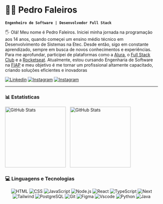 # 👨‍💻 Pedro Faleiros

**`Engenheiro de Software | Desenvolvedor Full Stack`**

🖐 Olá! Meu nome é Pedro Faleiros. Iniciei minha jornada na programação aos 14 anos, quando começei um ensino médio técnico em Desenvolvimento de Sistemas na Etec. Desde então, sigo em constante aprendizado, sempre em busca de novos conhecimentos e experiências. Para me aprofundar, participei de plataformas como a [Alura](https://www.alura.com.br), o [Full Stack Club](https://www.fullstackclub.com.br) e a [Rocketseat](https://www.rocketseat.com.br). Atualmente, estou cursando Engenharia de Software na [FIAP](https://fiap.com.br) e meu objetivo é me tornar um profissional altamente capacitado, criando soluções eficientes e inovadoras

[![Linkedin](https://img.shields.io/badge/LinkedIn-0077B5?style=for-the-badge&logo=linkedin&logoColor=white)](https://www.linkedin.com/in/pedro-faleiros123)
[![Instagram](https://img.shields.io/badge/Instagram-E4405F?style=for-the-badge&logo=instagram&logoColor=white)](https://www.instagram.com/pedrofaleirosss)
[![Instagram](https://img.shields.io/badge/Gmail-D14836?style=for-the-badge&logo=gmail&logoColor=white)](https://mail.google.com/mail/?view=cm&fs=1&to=pedrofaleiros885@gmail.com&su=&body=)

---

### 📊 Estatísticas

<div>
  <img 
    alt="GitHub Stats"
    height="200" 
    src="https://github-readme-stats.vercel.app/api?username=pedrofaleirosss&show_icons=true&theme=dark&include_all_commits=true&locale=pt-br" 
    style="margin-right: 10px" 
  />
  <img 
    alt="GitHub Stats"
    height="200" 
    src="https://github-readme-stats.vercel.app/api/top-langs/?username=pedrofaleirosss&layout=compact&theme=dark&langs_count=12&locale=pt-br&custom_title=Linguagens" 
  />
</div>

### 💻 Linguagens e Tecnologias

<div align="center">
    <img alt="HTML" src="https://img.shields.io/badge/HTML5-E34F26?style=for-the-badge&logo=html5&logoColor=white" />
    <img alt="CSS" src="https://img.shields.io/badge/CSS3-1572B6?style=for-the-badge&logo=css3&logoColor=white" />
    <img alt="JavaScript" src="https://img.shields.io/badge/JavaScript-F7DF1E?style=for-the-badge&logo=javascript&logoColor=black" />
    <img alt="Node.js" src="https://img.shields.io/badge/Node.js-43853D?style=for-the-badge&logo=node.js&logoColor=white" />
    <img alt="React" src="https://img.shields.io/badge/React-20232A?style=for-the-badge&logo=react&logoColor=61DAFB" />
    <img alt="TypeScript" src="https://img.shields.io/badge/TypeScript-007ACC?style=for-the-badge&logo=typescript&logoColor=white" /> 
    <img alt="Next" src="https://img.shields.io/badge/Next-black?style=for-the-badge&logo=next.js&logoColor=white" />
    <img alt="Tailwind" src="https://img.shields.io/badge/tailwindcss-%2338B2AC.svg?style=for-the-badge&logo=tailwind-css&logoColor=white" />
    <img alt="PostgreSQL" src="https://img.shields.io/badge/PostgreSQL-000?style=for-the-badge&logo=postgresql" />
    <img alt="Git" src="https://img.shields.io/badge/GIT-E44C30?style=for-the-badge&logo=git&logoColor=white" />    
    <img alt="Figma" src="https://img.shields.io/badge/Figma-696969?style=for-the-badge&logo=figma&logoColor=figma" />
    <img alt="Vscode" src="https://img.shields.io/badge/Vscode-007ACC?style=for-the-badge&logo=visual-studio-code&logoColor=white" />
    <img alt="Python" src="https://img.shields.io/badge/python-3670A0?style=for-the-badge&logo=python&logoColor=ffdd54" />
    <img alt="Java" src="https://img.shields.io/badge/java-%23ED8B00.svg?style=for-the-badge&logo=openjdk&logoColor=white" />
</div>
